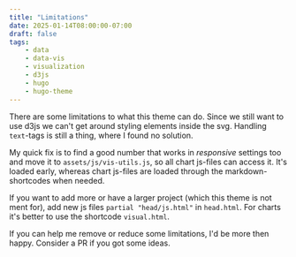 ```yaml
---
title: "Limitations"
date: 2025-01-14T08:00:00-07:00
draft: false
tags:
    - data
    - data-vis
    - visualization
    - d3js
    - hugo
    - hugo-theme
---
```


There are some limitations to what this theme can do. 
Since we still want to use d3js we can't get around styling elements inside the svg. 
Handling `text`-tags is still a thing, where I found no solution.

My quick fix is to find a good number that works in *responsive* settings too and
move it to `assets/js/vis-utils.js`, so all chart js-files can access it. It's loaded
early, whereas chart js-files are loaded through the markdown-shortcodes when needed.

If you want to add more or have a larger project (which this theme is not ment for), 
add new js files `partial "head/js.html"` in `head.html`. For charts it's better to 
use the shortcode `visual.html`.

If you can help me remove or reduce some limitations, I'd be more then happy.
Consider a PR if you got some ideas.
